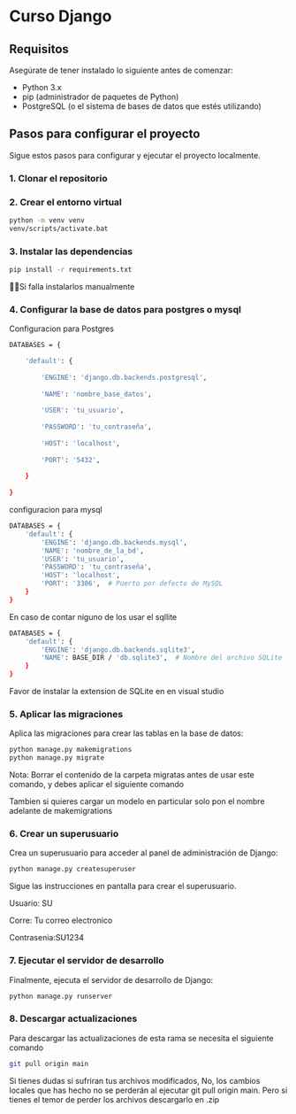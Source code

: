 # Curso Django



## Requisitos

Asegúrate de tener instalado lo siguiente antes de comenzar:

- Python 3.x
- pip (administrador de paquetes de Python)
- PostgreSQL (o el sistema de bases de datos que estés utilizando)

## Pasos para configurar el proyecto

Sigue estos pasos para configurar y ejecutar el proyecto localmente.

### 1. Clonar el repositorio

### 2. Crear el entorno virtual
```bash
python -m venv venv
venv/scripts/activate.bat
```
### 3. Instalar las dependencias
```bash
pip install -r requirements.txt
```
☝🏿Si falla instalarlos manualmente

### 4. Configurar la base de datos para postgres o mysql
Configuracion para Postgres
``` bash
DATABASES = {

    'default': {
    
        'ENGINE': 'django.db.backends.postgresql',
        
        'NAME': 'nombre_base_datos',
        
        'USER': 'tu_usuario',
        
        'PASSWORD': 'tu_contraseña',
        
        'HOST': 'localhost',
        
        'PORT': '5432',
        
    }
    
}
```

configuracion para mysql
``` bash
DATABASES = {
    'default': {
        'ENGINE': 'django.db.backends.mysql',
        'NAME': 'nombre_de_la_bd',
        'USER': 'tu_usuario',
        'PASSWORD': 'tu_contraseña',
        'HOST': 'localhost',
        'PORT': '3306',  # Puerto por defecto de MySQL
    }
}
```

En caso de contar niguno de los usar el sqllite

``` bash
DATABASES = {
    'default': {
        'ENGINE': 'django.db.backends.sqlite3',
        'NAME': BASE_DIR / 'db.sqlite3',  # Nombre del archivo SQLite
    }
}
```
Favor de instalar la extension de SQLite en en visual studio

### 5. Aplicar las migraciones
Aplica las migraciones para crear las tablas en la base de datos:
```bash
python manage.py makemigrations
python manage.py migrate
```

Nota: Borrar el contenido de la carpeta migratas antes de usar este comando, y debes aplicar el siguiente comando

Tambien si quieres cargar un modelo en particular solo pon el nombre adelante de makemigrations

### 6. Crear un superusuario
Crea un superusuario para acceder al panel de administración de Django:

```bash
python manage.py createsuperuser
```
Sigue las instrucciones en pantalla para crear el superusuario.

Usuario: SU

Corre: Tu correo electronico

Contrasenia:SU1234


### 7. Ejecutar el servidor de desarrollo
Finalmente, ejecuta el servidor de desarrollo de Django:
```bash
python manage.py runserver
```

### 8. Descargar actualizaciones
Para descargar las actualizaciones de esta rama se necesita el siguiente comando 
```bash
git pull origin main
```
Si tienes dudas si sufriran tus archivos modificados, No, los cambios locales que has hecho no se perderán al ejecutar git pull origin main.
Pero si tienes el temor de perder los archivos descargarlo en .zip

